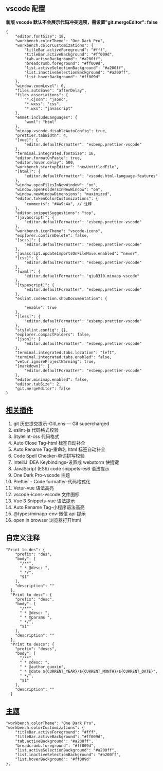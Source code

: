 ## vscode 配置

**新版 vscode 默认不会展示代码冲突选项，需设置"git.mergeEditor": false**

```
{
    "editor.fontSize": 18,
    "workbench.colorTheme": "One Dark Pro",
    "workbench.colorCustomizations": {
        "titleBar.activeForeground": "#fff",
        "titleBar.activeBackground": "#ff009d",
        "tab.activeBackground": "#a200ff",
        "breadcrumb.foreground": "#ff009d",
        "list.activeSelectionBackground": "#a200ff",
        "list.inactiveSelectionBackground": "#a200ff",
        "list.hoverBackground": "#ff009d"
    },
    "window.zoomLevel": 0,
    "files.autoSave": "afterDelay",
    "files.associations": {
        "*.cjson": "jsonc",
        "*.wxss": "css",
        "*.wxs": "javascript"
    },
    "emmet.includeLanguages": {
        "wxml": "html"
    },
    "minapp-vscode.disableAutoConfig": true,
    "prettier.tabWidth": 4,
    "[vue]": {
        "editor.defaultFormatter": "esbenp.prettier-vscode"
    },
    "terminal.integrated.fontSize": 16,
    "editor.formatOnPaste": true,
    "editor.hover.delay": 500,
    "workbench.startupEditor": "newUntitledFile",
    "[html]": {
        "editor.defaultFormatter": "vscode.html-language-features"
    },
    "window.openFilesInNewWindow": "on",
    "window.openFoldersInNewWindow": "on",
    "window.newWindowDimensions": "maximized",
    "editor.tokenColorCustomizations": {
        "comments": "#4a9c4a", // 注释
    },
    "editor.snippetSuggestions": "top",
    "[javascript]": {
        "editor.defaultFormatter": "esbenp.prettier-vscode"
    },
    "workbench.iconTheme": "vscode-icons",
    "explorer.confirmDelete": false,
    "[scss]": {
        "editor.defaultFormatter": "esbenp.prettier-vscode"
    },
    "javascript.updateImportsOnFileMove.enabled": "never",
    "[css]": {
        "editor.defaultFormatter": "esbenp.prettier-vscode"
    },
    "[wxml]": {
        "editor.defaultFormatter": "qiu8310.minapp-vscode"
    },
    "[typescript]": {
        "editor.defaultFormatter": "esbenp.prettier-vscode"
    },
    "eslint.codeAction.showDocumentation": {

        "enable": true
    },
    "[less]": {
        "editor.defaultFormatter": "esbenp.prettier-vscode"
    },
    "stylelint.config": {},
    "explorer.compactFolders": false,
    "[json]": {
        "editor.defaultFormatter": "esbenp.prettier-vscode"
    },
    "terminal.integrated.tabs.location": "left",
    "terminal.integrated.tabs.enabled": false,
    "vetur.ignoreProjectWarning": true,
    "[markdown]": {
        "editor.defaultFormatter": "esbenp.prettier-vscode"
    },
    "editor.minimap.enabled": false,
    "editor.tabSize": 2,
    "git.mergeEditor": false
}
```

## [相关插件](https://juejin.im/post/5ad13d8a6fb9a028ce7c0721)

1. git 历史提交提示-GitLens — Git supercharged
2. eslint-js 代码格式校验
3. Stylelint-css 代码格式
4. Auto Close Tag-html 标签自动补全
5. Auto Rename Tag-重命名 html 标签自动补全
6. Code Spell Checker-单词拼写校验
7. IntelliJ IDEA Keybindings-设置成 webstorm 快捷键
8. JavaScript (ES6) code snippets-es6 语法提示
9. One Dark Pro-vscode 主题
10. Prettier - Code formatter-代码格式化
11. Vetur-vue 语法高亮
12. vscode-icons-vscode 文件图标
13. Vue 3 Snippets-vue 语法提示
14. Auto Rename Tag-小程序语法高亮
15. @types/minapp-env-微信 api 提示
16. open in browser 浏览器打开html

## 自定义注释

```
"Print to des": {
    "prefix": "des",
    "body": [
      "/**",
      " * @desc: ",
      " */",
      "$1"
    ],
    "description": ""
  },
  "Print to desc": {
    "prefix": "desc",
    "body": [
      "/**",
      " * @desc: ",
      " * @params ",
      " */",
      "$1"
    ],
    "description": ""
  },
  "Print to descs": {
    "prefix": "descs",
    "body": [
      "/**",
      " * @desc: ",
      " * @author guoxin",
      " * @date ${CURRENT_YEAR}/${CURRENT_MONTH}/${CURRENT_DATE}",
      " */",
      "$1"
    ],
    "description": ""
  }
```

## [主题](https://blog.csdn.net/dscn15848078969/article/details/107578108)
```
"workbench.colorTheme": "One Dark Pro",
"workbench.colorCustomizations": {
    "titleBar.activeForeground": "#fff",
    "titleBar.activeBackground": "#ff009d",
    "tab.activeBackground": "#a200ff",
    "breadcrumb.foreground": "#ff009d",
    "list.activeSelectionBackground": "#a200ff",
    "list.inactiveSelectionBackground": "#a200ff",
    "list.hoverBackground": "#ff009d"
},
```